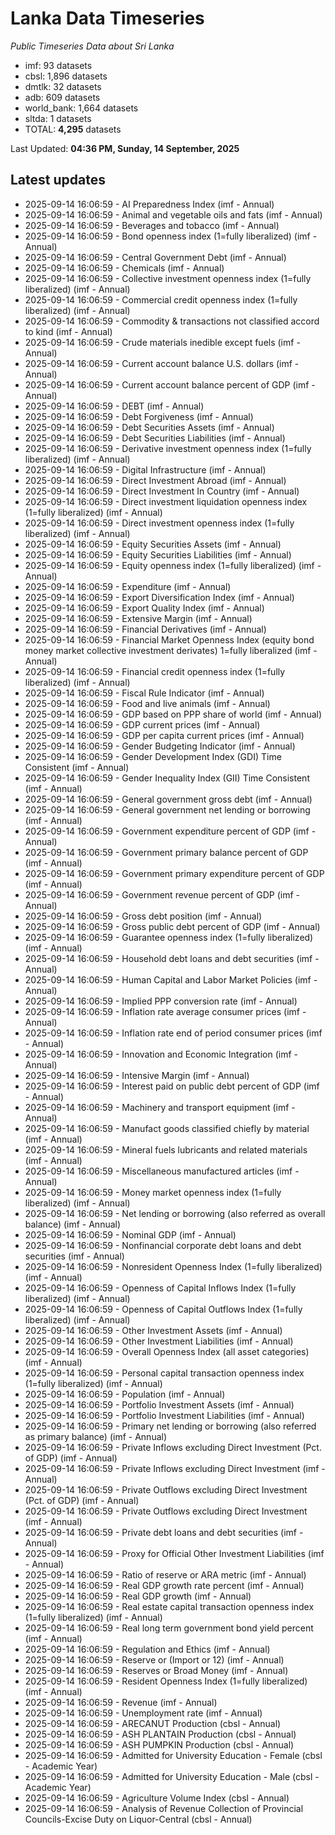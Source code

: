 # Lanka Data Timeseries
*Public Timeseries Data about Sri Lanka*

* imf: 93 datasets
* cbsl: 1,896 datasets
* dmtlk: 32 datasets
* adb: 609 datasets
* world_bank: 1,664 datasets
* sltda: 1 datasets
* TOTAL: **4,295** datasets

Last Updated: **04:36 PM, Sunday, 14 September, 2025**

## Latest updates

* 2025-09-14 16:06:59 - AI Preparedness Index (imf - Annual)
* 2025-09-14 16:06:59 - Animal and vegetable oils and fats (imf - Annual)
* 2025-09-14 16:06:59 - Beverages and tobacco (imf - Annual)
* 2025-09-14 16:06:59 - Bond openness index (1=fully liberalized) (imf - Annual)
* 2025-09-14 16:06:59 - Central Government Debt (imf - Annual)
* 2025-09-14 16:06:59 - Chemicals (imf - Annual)
* 2025-09-14 16:06:59 - Collective investment openness index (1=fully liberalized) (imf - Annual)
* 2025-09-14 16:06:59 - Commercial credit openness index (1=fully liberalized) (imf - Annual)
* 2025-09-14 16:06:59 - Commodity & transactions not classified accord to kind (imf - Annual)
* 2025-09-14 16:06:59 - Crude materials inedible except fuels (imf - Annual)
* 2025-09-14 16:06:59 - Current account balance U.S. dollars (imf - Annual)
* 2025-09-14 16:06:59 - Current account balance percent of GDP (imf - Annual)
* 2025-09-14 16:06:59 - DEBT (imf - Annual)
* 2025-09-14 16:06:59 - Debt Forgiveness (imf - Annual)
* 2025-09-14 16:06:59 - Debt Securities Assets (imf - Annual)
* 2025-09-14 16:06:59 - Debt Securities Liabilities (imf - Annual)
* 2025-09-14 16:06:59 - Derivative investment openness index (1=fully liberalized) (imf - Annual)
* 2025-09-14 16:06:59 - Digital Infrastructure (imf - Annual)
* 2025-09-14 16:06:59 - Direct Investment Abroad (imf - Annual)
* 2025-09-14 16:06:59 - Direct Investment In Country (imf - Annual)
* 2025-09-14 16:06:59 - Direct investment liquidation openness index (1=fully liberalized) (imf - Annual)
* 2025-09-14 16:06:59 - Direct investment openness index (1=fully liberalized) (imf - Annual)
* 2025-09-14 16:06:59 - Equity Securities Assets (imf - Annual)
* 2025-09-14 16:06:59 - Equity Securities Liabilities (imf - Annual)
* 2025-09-14 16:06:59 - Equity openness index (1=fully liberalized) (imf - Annual)
* 2025-09-14 16:06:59 - Expenditure (imf - Annual)
* 2025-09-14 16:06:59 - Export Diversification Index (imf - Annual)
* 2025-09-14 16:06:59 - Export Quality Index (imf - Annual)
* 2025-09-14 16:06:59 - Extensive Margin (imf - Annual)
* 2025-09-14 16:06:59 - Financial Derivatives (imf - Annual)
* 2025-09-14 16:06:59 - Financial Market Openness Index (equity bond money market collective investment derivates) 1=fully liberalized (imf - Annual)
* 2025-09-14 16:06:59 - Financial credit openness index (1=fully liberalized) (imf - Annual)
* 2025-09-14 16:06:59 - Fiscal Rule Indicator (imf - Annual)
* 2025-09-14 16:06:59 - Food and live animals (imf - Annual)
* 2025-09-14 16:06:59 - GDP based on PPP share of world (imf - Annual)
* 2025-09-14 16:06:59 - GDP current prices (imf - Annual)
* 2025-09-14 16:06:59 - GDP per capita current prices (imf - Annual)
* 2025-09-14 16:06:59 - Gender Budgeting Indicator (imf - Annual)
* 2025-09-14 16:06:59 - Gender Development Index (GDI) Time Consistent (imf - Annual)
* 2025-09-14 16:06:59 - Gender Inequality Index (GII) Time Consistent (imf - Annual)
* 2025-09-14 16:06:59 - General government gross debt (imf - Annual)
* 2025-09-14 16:06:59 - General government net lending or borrowing (imf - Annual)
* 2025-09-14 16:06:59 - Government expenditure percent of GDP (imf - Annual)
* 2025-09-14 16:06:59 - Government primary balance percent of GDP (imf - Annual)
* 2025-09-14 16:06:59 - Government primary expenditure percent of GDP (imf - Annual)
* 2025-09-14 16:06:59 - Government revenue percent of GDP (imf - Annual)
* 2025-09-14 16:06:59 - Gross debt position (imf - Annual)
* 2025-09-14 16:06:59 - Gross public debt percent of GDP (imf - Annual)
* 2025-09-14 16:06:59 - Guarantee openness index (1=fully liberalized) (imf - Annual)
* 2025-09-14 16:06:59 - Household debt loans and debt securities (imf - Annual)
* 2025-09-14 16:06:59 - Human Capital and Labor Market Policies (imf - Annual)
* 2025-09-14 16:06:59 - Implied PPP conversion rate (imf - Annual)
* 2025-09-14 16:06:59 - Inflation rate average consumer prices (imf - Annual)
* 2025-09-14 16:06:59 - Inflation rate end of period consumer prices (imf - Annual)
* 2025-09-14 16:06:59 - Innovation and Economic Integration (imf - Annual)
* 2025-09-14 16:06:59 - Intensive Margin (imf - Annual)
* 2025-09-14 16:06:59 - Interest paid on public debt percent of GDP (imf - Annual)
* 2025-09-14 16:06:59 - Machinery and transport equipment (imf - Annual)
* 2025-09-14 16:06:59 - Manufact goods classified chiefly by material (imf - Annual)
* 2025-09-14 16:06:59 - Mineral fuels lubricants and related materials (imf - Annual)
* 2025-09-14 16:06:59 - Miscellaneous manufactured articles (imf - Annual)
* 2025-09-14 16:06:59 - Money market openness index (1=fully liberalized) (imf - Annual)
* 2025-09-14 16:06:59 - Net lending or borrowing (also referred as overall balance) (imf - Annual)
* 2025-09-14 16:06:59 - Nominal GDP (imf - Annual)
* 2025-09-14 16:06:59 - Nonfinancial corporate debt loans and debt securities (imf - Annual)
* 2025-09-14 16:06:59 - Nonresident Openness Index (1=fully liberalized) (imf - Annual)
* 2025-09-14 16:06:59 - Openness of Capital Inflows Index (1=fully liberalized) (imf - Annual)
* 2025-09-14 16:06:59 - Openness of Capital Outflows Index (1=fully liberalized) (imf - Annual)
* 2025-09-14 16:06:59 - Other Investment Assets (imf - Annual)
* 2025-09-14 16:06:59 - Other Investment Liabilities (imf - Annual)
* 2025-09-14 16:06:59 - Overall Openness Index (all asset categories) (imf - Annual)
* 2025-09-14 16:06:59 - Personal capital transaction openness index (1=fully liberalized) (imf - Annual)
* 2025-09-14 16:06:59 - Population (imf - Annual)
* 2025-09-14 16:06:59 - Portfolio Investment Assets (imf - Annual)
* 2025-09-14 16:06:59 - Portfolio Investment Liabilities (imf - Annual)
* 2025-09-14 16:06:59 - Primary net lending or borrowing (also referred as primary balance) (imf - Annual)
* 2025-09-14 16:06:59 - Private Inflows excluding Direct Investment (Pct. of GDP) (imf - Annual)
* 2025-09-14 16:06:59 - Private Inflows excluding Direct Investment (imf - Annual)
* 2025-09-14 16:06:59 - Private Outflows excluding Direct Investment (Pct. of GDP) (imf - Annual)
* 2025-09-14 16:06:59 - Private Outflows excluding Direct Investment (imf - Annual)
* 2025-09-14 16:06:59 - Private debt loans and debt securities (imf - Annual)
* 2025-09-14 16:06:59 - Proxy for Official Other Investment Liabilities (imf - Annual)
* 2025-09-14 16:06:59 - Ratio of reserve or ARA metric (imf - Annual)
* 2025-09-14 16:06:59 - Real GDP growth rate percent (imf - Annual)
* 2025-09-14 16:06:59 - Real GDP growth (imf - Annual)
* 2025-09-14 16:06:59 - Real estate capital transaction openness index (1=fully liberalized) (imf - Annual)
* 2025-09-14 16:06:59 - Real long term government bond yield percent (imf - Annual)
* 2025-09-14 16:06:59 - Regulation and Ethics (imf - Annual)
* 2025-09-14 16:06:59 - Reserve or (Import or 12) (imf - Annual)
* 2025-09-14 16:06:59 - Reserves or Broad Money (imf - Annual)
* 2025-09-14 16:06:59 - Resident Openness Index (1=fully liberalized) (imf - Annual)
* 2025-09-14 16:06:59 - Revenue (imf - Annual)
* 2025-09-14 16:06:59 - Unemployment rate (imf - Annual)
* 2025-09-14 16:06:59 - ARECANUT Production (cbsl - Annual)
* 2025-09-14 16:06:59 - ASH PLANTAIN Production (cbsl - Annual)
* 2025-09-14 16:06:59 - ASH PUMPKIN Production (cbsl - Annual)
* 2025-09-14 16:06:59 - Admitted for University Education - Female (cbsl - Academic Year)
* 2025-09-14 16:06:59 - Admitted for University Education - Male (cbsl - Academic Year)
* 2025-09-14 16:06:59 - Agriculture Volume Index (cbsl - Annual)
* 2025-09-14 16:06:59 - Analysis of Revenue Collection of Provincial Councils-Excise Duty on Liquor-Central (cbsl - Annual)
